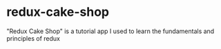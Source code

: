 # redux-cake-shop
"Redux Cake Shop" is a tutorial app I used to learn the fundamentals and principles of redux

